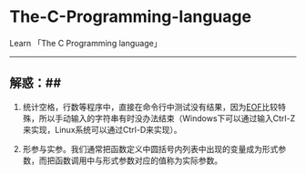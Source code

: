 # The-C-Programming-language
Learn 「The C Programming language」

---

## 解惑：##

1. 统计空格，行数等程序中，直接在命令行中测试没有结果，因为[EOF](http://www.ruanyifeng.com/blog/2011/11/eof.html)比较特殊，所以手动输入的字符串有时没办法结束（Windows下可以通过输入Ctrl-Z来实现，Linux系统可以通过Ctrl-D来实现）。

2. 形参与实参。我们通常把函数定义中圆括号内列表中出现的变量成为形式参数，而把函数调用中与形式参数对应的值称为实际参数。